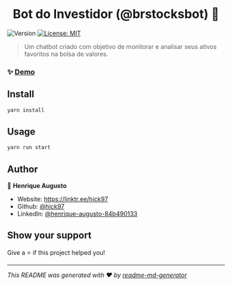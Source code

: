 <h1 align="center">Bot do Investidor (@brstocksbot) 🤖</h1>
<p>
  <img alt="Version" src="https://img.shields.io/badge/version-1.0.0-blue.svg?cacheSeconds=2592000" />
  <a href="#" target="_blank">
    <img alt="License: MIT" src="https://img.shields.io/badge/License-MIT-yellow.svg" />
  </a>
</p>

> Um chatbot criado com objetivo de monitorar e analisar seus ativos favoritos na bolsa de valores. 

### ✨ [Demo](https://t.me/brstocksbot)

## Install

```sh
yarn install
```

## Usage

```sh
yarn run start
```

## Author

👤 **Henrique Augusto**

* Website: https://linktr.ee/hick97
* Github: [@hick97](https://github.com/hick97)
* LinkedIn: [@henrique-augusto-84b490133](https://linkedin.com/in/henrique-augusto-84b490133)

## Show your support

Give a ⭐️ if this project helped you!

***
_This README was generated with ❤️ by [readme-md-generator](https://github.com/kefranabg/readme-md-generator)_